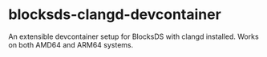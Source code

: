 # blocksds-clangd-devcontainer
An extensible devcontainer setup for BlocksDS with clangd installed. Works on both AMD64 and ARM64 systems.
